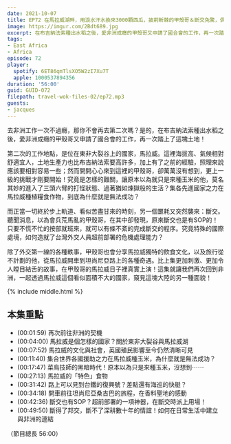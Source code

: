 ```yaml
---
date: 2021-10-07
title: EP72 在馬拉威湖畔，用淚水汗水換來3000顆西瓜，披荊斬棘的甲殼哥＆斷交免驚，偶們有SOP啦！ ft. 甲殼哥的非洲故事
image: https://imgur.com/2Bdt689.jpg
excerpt: 在布吉納法索種出水稻之後，愛非洲成癮的甲殼哥又申請了國合會的工作，再一次踏上了這塊土地！有了之前的經驗，照理來說應該要容易一些，沒想到更上一級的挑戰才剛要開始！而在斷交之際，以為會兵荒馬亂的甲殼哥，發現原來斷交也是有SOP的！這集就讓我們一起透過馬拉威這個看似面積不大的國家，窺見這塊大陸的另一種面貌！
tags:
- East Africa
- Africa
episode: 72
player:
  spotify: 6ET86qmTlsXO5W2zI7Xu7T
  apple: 1000537894356
duration: '56:00'
guid: GUID-072
filepath: travel-wok-files-02/ep72.mp3
guests:
- jacques
---
```


去非洲工作一次不過癮，那你不會再去第二次嗎？是的，在布吉納法索種出水稻之後，愛非洲成癮的甲殼哥又申請了國合會的工作，再一次踏上了這塊土地！

第二次的工作地點，是位在東非大裂谷上的國家，馬拉威。這裡海拔高、氣候相對舒適宜人，土地生產力也比布吉納法索要高許多，加上有了之前的經驗，照理來說應該要相對容易一些；然而開開心心來到這裡的甲殼哥，卻萬萬沒有想到，更上一級的挑戰才剛要開始！究竟是怎樣的難關，讓原本以為就只是來種玉米的他，莫名其妙的進入了三頭六臂的打怪狀態、過著猶如煉獄般的生活？集各先進國家之力在馬拉威種植糧食作物，到底為什麼就是無法成功？

而正當一切終於步上軌道、看似苦盡甘來的時刻，另一個噩耗又突然襲來：斷交。聽聞消息，以為會兵荒馬亂的甲殼哥，在其中卻發現，原來斷交也是有SOP的！只要不慌不忙的按部就班來，就可以有條不紊的完成斷交的程序。究竟特殊的國際處境，如何造就了台灣外交人員超前部署的危機處理能力？

除了外交第一線的各種軼事，甲殼哥也會分享馬拉威獨特的飲食文化，以及旅行從不計劃的他，從馬拉威開車到坦尚尼亞路上的各種奇遇。比上集更加刺激、更加令人瞠目結舌的故事，在甲殼哥的馬拉威日子裡真實上演！這集就讓我們再次回到非洲，一起透過馬拉威這個看似面積不大的國家，窺見這塊大陸的另一種面貌！

{% include middle.html %}

## 本集重點

* (00:01:59) 再次前往非洲的契機
* (00:04:00) 馬拉威是個怎樣的國家？關於東非大裂谷與馬拉威湖
* (00:07:52) 馬拉威的文化與社會，英國殖民影響至今仍然清晰可見
* (00:11:40) 集合世界各國援助之力在馬拉威種玉米，為什麼就是無法成功？
* (00:17:47) 菜鳥技師的黑暗時代！原本以為只是來種玉米，沒想到⋯⋯
* (00:27:13) 馬拉威的「特色」食物
* (00:31:42) 路上可以見到台鐵的復興號？差點還有海巡的快艇？
* (00:34:18) 開車前往坦尚尼亞桑吉巴的旅程，在香料聖地的感動
* (00:42:36) 斷交也有SOP？超前部署的一項神器，在斷交時派上用場！
* (00:49:50) 斷得了邦交，斷不了深耕數十年的情誼！如何在日常生活中建立與非洲的連結

（節目總長 56:00）
